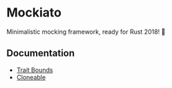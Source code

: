 # Mockiato

Minimalistic mocking framework, ready for Rust 2018! 🎉

## Documentation

- [Trait Bounds](./docs/trait-bounds.md)
- [Cloneable](./docs/cloneable.md)
